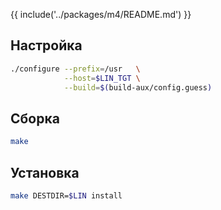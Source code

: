 {{ include('../packages/m4/README.md') }}

## Настройка

```bash
./configure --prefix=/usr   \
            --host=$LIN_TGT \
            --build=$(build-aux/config.guess)
```

## Сборка

```bash
make
```

## Установка

```bash
make DESTDIR=$LIN install
```
